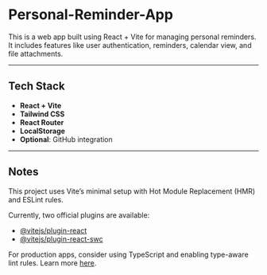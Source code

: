 # Personal-Reminder-App

This is a web app built using React + Vite for managing personal reminders. It includes features like user authentication, reminders, calendar view, and file attachments.

---

## Tech Stack

- **React + Vite**
- **Tailwind CSS**
- **React Router**
- **LocalStorage**
- **Optional**: GitHub integration

---

## Notes

This project uses Vite’s minimal setup with Hot Module Replacement (HMR) and ESLint rules.

Currently, two official plugins are available:

- [@vitejs/plugin-react](https://github.com/vitejs/vite-plugin-react)
- [@vitejs/plugin-react-swc](https://github.com/vitejs/vite-plugin-react-swc)

For production apps, consider using TypeScript and enabling type-aware lint rules. Learn more [here](https://github.com/vitejs/vite/tree/main/packages/create-vite/template-react-ts).
